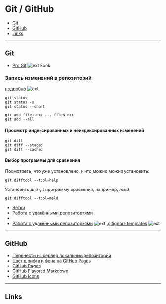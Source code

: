 Git / GitHub
============


* [Git](#git)
* [GitHub](#github)
* [Links](#links)

----

Git
---

- [Pro Git](https://git-scm.com/book/ru/v2) ![ext][ext] Book


### Запись изменений в репозиторий

[подробно](https://git-scm.com/book/ru/v2/%D0%9E%D1%81%D0%BD%D0%BE%D0%B2%D1%8B-Git-%D0%97%D0%B0%D0%BF%D0%B8%D1%81%D1%8C-%D0%B8%D0%B7%D0%BC%D0%B5%D0%BD%D0%B5%D0%BD%D0%B8%D0%B9-%D0%B2-%D1%80%D0%B5%D0%BF%D0%BE%D0%B7%D0%B8%D1%82%D0%BE%D1%80%D0%B8%D0%B9) ![ext][ext]

```
git status
git status -s
git status --short
```

```
git add file1.ext ... fileN.ext
git add --all
```

#### Просмотр индексированных и неиндексированных изменений

```
git diff
git diff --staged
git diff --cached
```

#### Выбор программы для сравнения

Посмотреть, что уже установлено, и что можно можно установить:

```git difftool --tool-help```

Установить для git программу сравнения, например, _meld_

```git difftool --tool=meld```




  - [Ветки](branches.md)
  - [Работа с удалёнными репозиториями](remote.md)
  -
  - [Работа с удалёнными репозиториями](https://git-scm.com/book/ru/v2/%D0%9E%D1%81%D0%BD%D0%BE%D0%B2%D1%8B-Git-%D0%A0%D0%B0%D0%B1%D0%BE%D1%82%D0%B0-%D1%81-%D1%83%D0%B4%D0%B0%D0%BB%D1%91%D0%BD%D0%BD%D1%8B%D0%BC%D0%B8-%D1%80%D0%B5%D0%BF%D0%BE%D0%B7%D0%B8%D1%82%D0%BE%D1%80%D0%B8%D1%8F%D0%BC%D0%B8) ![ext][ext]
  [.gitignore templates](https://github.com/github/gitignore) ![ext][ext]

----

<a href="github"></a>

GitHub
-----

- [Перенести на сервер локальный репозиторий](repo2server.md)
- [Цвет шрифта и фона на GitHub Pages](pages_css.md)
- [GitHub Pages](pages.md)
- [GitHub Flavored Markdown](gfm.md)
- [GitHub Icons](github_icons.md)

----

<a href="links"></a>

Links
-----




[ext]: /i/link_ext.webp "External Link"

